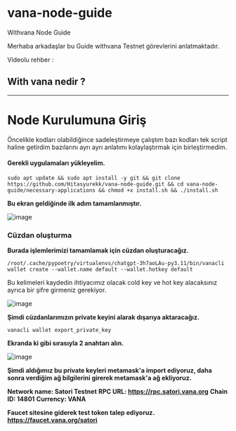 # vana-node-guide
Withvana Node Guide

Merhaba arkadaşlar bu Guide withvana Testnet görevlerini anlatmaktadır. 

Videolu rehber : 


## With vana nedir ?


------------------------------------------------------------------------------





# Node Kurulumuna Giriş

Öncelikle kodları olabildiğince sadeleştirmeye çalıştım bazı kodları tek script haline getirdim bazılarını ayrı ayrı anlatımı kolaylaştırmak için birleştirmedim.

#### Gerekli uygulamaları yükleyelim.

~~~
sudo apt update && sudo apt install -y git && git clone https://github.com/Hitasyurekk/vana-node-guide.git && cd vana-node-guide/necessary-applications && chmod +x install.sh && ./install.sh
~~~

**Bu ekran geldiğinde ilk adım tamamlanmıştır.**

![image](https://github.com/user-attachments/assets/5167726c-20b7-47be-bb0c-d2875227c395)

### Cüzdan oluşturma

**Burada işlemlerimizi tamamlamak için cüzdan oluşturacağız.**


<code>/root/.cache/pypoetry/virtualenvs/chatgpt-3h7aoLAu-py3.11/bin/vanacli wallet create --wallet.name default --wallet.hotkey default</code>

Bu kelimeleri kaydedin ihtiyacımız olacak cold key ve hot key alacaksınız ayrıca bir şifre girmeniz gerekiyor.

![image](https://github.com/user-attachments/assets/e3170628-8c1d-4ac0-9e1e-77366ec7262e)

**Şimdi cüzdanlarımızın private keyini alarak dışarıya aktaracağız.**

<code>vanacli wallet export_private_key </code>

**Ekranda ki gibi sırasıyla 2 anahtarı alın.**

![image](https://github.com/user-attachments/assets/dc1fa655-3e7b-465e-8d7b-38a9d2595d62)

**Şimdi aldığımız bu private keyleri metamask'a import ediyoruz, daha sonra verdiğim ağ bilgilerini girerek metamask'a ağ ekliyoruz.**

**Network name: Satori Testnet**
**RPC URL: https://rpc.satori.vana.org**
**Chain ID: 14801**
**Currency: VANA**

**Faucet sitesine giderek test token talep ediyoruz. https://faucet.vana.org/satori**
